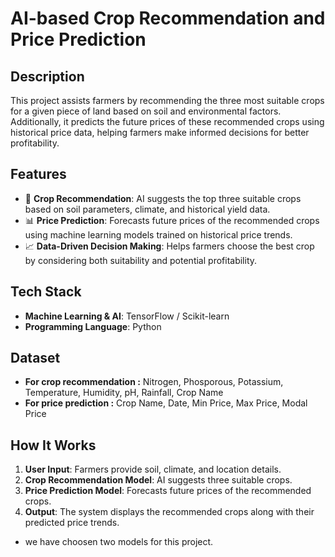 # **AI-based Crop Recommendation and Price Prediction**

## **Description**
This project assists farmers by recommending the three most suitable crops for a given piece of land based on soil and environmental factors. Additionally, it predicts the future prices of these recommended crops using historical price data, helping farmers make informed decisions for better profitability.

## **Features**
- 🌱 **Crop Recommendation**: AI suggests the top three suitable crops based on soil parameters, climate, and historical yield data.  
- 📊 **Price Prediction**: Forecasts future prices of the recommended crops using machine learning models trained on historical price trends.  
- 📈 **Data-Driven Decision Making**: Helps farmers choose the best crop by considering both suitability and potential profitability.  

## **Tech Stack**
- **Machine Learning & AI**: TensorFlow / Scikit-learn  
- **Programming Language**: Python  

## **Dataset**
- **For crop recommendation :** Nitrogen, Phosporous, Potassium, Temperature, Humidity, pH, Rainfall, Crop Name
- **For price prediction :** Crop Name, Date, Min Price, Max Price, Modal Price

## **How It Works**
1. **User Input**: Farmers provide soil, climate, and location details.  
2. **Crop Recommendation Model**: AI suggests three suitable crops.  
3. **Price Prediction Model**: Forecasts future prices of the recommended crops.  
4. **Output**: The system displays the recommended crops along with their predicted price trends.  

- we have choosen two models for this project.